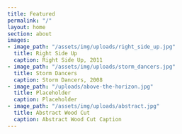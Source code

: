 ```yaml
---
title: Featured
permalink: "/"
layout: home
section: about
images:
- image_path: "/assets/img/uploads/right_side_up.jpg"
  title: Right Side Up
  caption: Right Side Up, 2011
- image_path: "/assets/img/uploads/storm_dancers.jpg"
  title: Storm Dancers
  caption: Storm Dancers, 2008
- image_path: "/uploads/above-the-horizon.jpg"
  title: Placeholder
  caption: Placeholder
- image_path: "/assets/img/uploads/abstract.jpg"
  title: Abstract Wood Cut
  caption: Abstract Wood Cut Caption
---
```

